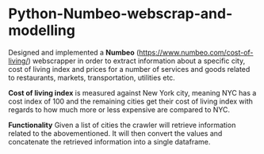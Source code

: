 # Python-Numbeo-webscrap-and-modelling

Designed and implemented a __Numbeo__ (https://www.numbeo.com/cost-of-living/) webscrapper in order to extract information about a specific city, cost of living index and prices for a number of services and goods related to restaurants, markets, transportation, utilities etc.

__Cost of living index__ is measured against New York city, meaning NYC has a cost index of 100 and the remaining cities get their cost of living index with regards to how much more or less expensive are compared to NYC.

__Functionality__
Given a list of cities the crawler will retrieve information related to the abovementioned. It will then convert the values and concatenate the retrieved information into a single dataframe.
